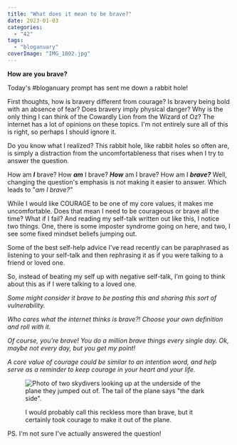 ```yaml
---
title: "What does it mean to be brave?"
date: 2023-01-03
categories: 
  - "42"
tags: 
  - "bloganuary"
coverImage: "IMG_1802.jpg"
---
```


**How are you brave?**

Today's #bloganuary prompt has sent me down a rabbit hole!

First thoughts, how is bravery different from courage? Is bravery being bold with an absence of fear? Does bravery imply physical danger? Why is the only thing I can think of the Cowardly Lion from the Wizard of Oz? The internet has a lot of opinions on these topics. I'm not entirely sure all of this is right, so perhaps I should ignore it.

Do you know what I realized? This rabbit hole, like rabbit holes so often are, is simply a distraction from the uncomfortableness that rises when I try to answer the question.

How am **_I_** brave? How **_am_** I brave? **_How_** am I brave? How am I **_brave?_** Well, changing the question's emphasis is not making it easier to answer. Which leads to "_am I brave?"_

While I would like COURAGE to be one of my core values, it makes me uncomfortable. Does that mean I need to be courageous or brave all the time? What if I fail? And reading my self-talk written out like this, I notice two things. One, there is some imposter syndrome going on here, and two, I see some fixed mindset beliefs jumping out.

Some of the best self-help advice I've read recently can be paraphrased as listening to your self-talk and then rephrasing it as if you were talking to a friend or loved one.

So, instead of beating my self up with negative self-talk, I'm going to think about this as if I were talking to a loved one.

_Some might consider it brave to be posting this and sharing this sort of vulnerability._

_Who cares what the internet thinks is brave?! Choose your own definition and roll with it._

_Of course, you're brave! You do a million brave things every single day. Ok, maybe not every day, but you get my point!_

_A core value of courage could be similar to an intention word, and help serve as a reminder to keep courage in your heart and your life._

<figure>

![Photo of two skydivers looking up at the underside of the plane they jumped out of. The tail of the plane says "the dark side".](images/IMG_0339.jpg)

<figcaption>

I would probably call this reckless more than brave, but it certainly took courage to make it out of the plane.

</figcaption>

</figure>

PS. I'm not sure I've actually answered the question!
